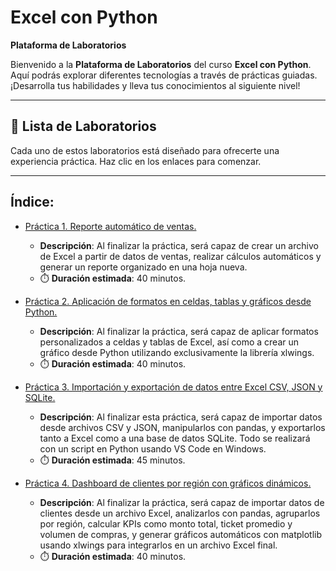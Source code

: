 # Excel con Python

**Plataforma de Laboratorios**

Bienvenido a la **Plataforma de Laboratorios** del curso **Excel con Python**. Aquí podrás explorar diferentes tecnologías a través de prácticas guiadas. ¡Desarrolla tus habilidades y lleva tus conocimientos al siguiente nivel!

---

## 🌟 **Lista de Laboratorios**

Cada uno de estos laboratorios está diseñado para ofrecerte una experiencia práctica. Haz clic en los enlaces para comenzar.

---
 
## Índice:
 - [Práctica 1. Reporte automático de ventas.](./Capítulo1/README.md)
   - **Descripción**: Al finalizar la práctica, será capaz de crear un archivo de Excel a partir de datos de ventas, realizar cálculos automáticos y generar un reporte organizado en una hoja nueva.
   - ⏱️ **Duración estimada**: 40 minutos.

 - [Práctica 2. Aplicación de formatos en celdas, tablas y gráficos desde Python.](./Capítulo2/README.md)
   - **Descripción**: Al finalizar la práctica, será capaz de aplicar formatos personalizados a celdas y tablas de Excel, así como a crear un gráfico desde Python utilizando exclusivamente la librería xlwings.
   - ⏱️ **Duración estimada**: 40 minutos.

 - [Práctica 3. Importación y exportación de datos entre Excel CSV, JSON y SQLite.](./Capítulo3/README.md)
   - **Descripción**: Al finalizar esta práctica, será capaz de importar datos desde archivos CSV y JSON, manipularlos con pandas, y exportarlos tanto a Excel como a una base de datos SQLite. Todo se realizará con un script en Python usando VS Code en Windows.
   - ⏱️ **Duración estimada**: 45 minutos.

 - [Práctica 4. Dashboard de clientes por región con gráficos dinámicos.](./Capítulo4/README.md)
   - **Descripción**: Al finalizar la práctica, será capaz de importar datos de clientes desde un archivo Excel, analizarlos con pandas, agruparlos por región, calcular KPIs como monto total, ticket promedio y volumen de compras, y generar gráficos automáticos con matplotlib usando xlwings para integrarlos en un archivo Excel final.
   - ⏱️ **Duración estimada**: 40 minutos.
